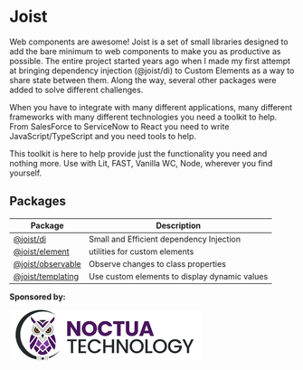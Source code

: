
# Joist

Web components are awesome! Joist is a set of small libraries designed to add the bare minimum to web components to make you as productive as possible. The entire project started years ago when I made my first attempt at bringing dependency injection (@joist/di) to Custom Elements as a way to share state between them. Along the way, several other packages were added to solve different challenges.

When you have to integrate with many different applications, many different frameworks with many different technologies you need a toolkit to help.
From SalesForce to ServiceNow to React you need to write JavaScript/TypeScript and you need tools to help.

This toolkit is here to help provide just the functionality you need and nothing more. Use with Lit, FAST, Vanilla WC, Node, wherever you find yourself.

## Packages

| Package                                  | Description                                   |
| ---------------------------------------- | --------------------------------------------- |
| [@joist/di](packages/di)                 | Small and Efficient dependency Injection      |
| [@joist/element](packages/element)       | utilities for custom elements                 |
| [@joist/observable](packages/observable) | Observe changes to class properties           |
| [@joist/templating](packages/templating) | Use custom elements to display dynamic values |

**Sponsored by:**

[![Noctua Logo](assets/Noctua_Logo.webp)](https://github.com/Noctua-Technology)
